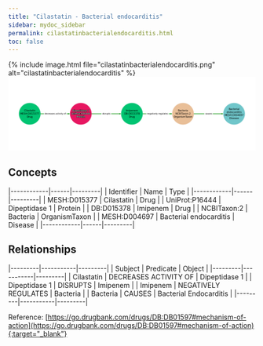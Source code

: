 ```yaml
---
title: "Cilastatin - Bacterial endocarditis"
sidebar: mydoc_sidebar
permalink: cilastatinbacterialendocarditis.html
toc: false 
---
```


{% include image.html file="cilastatinbacterialendocarditis.png" alt="cilastatinbacterialendocarditis" %}![Path Visualization](/images/cilastatinbacterialendocarditis.png)

## Concepts

|------------|------|---------|
| Identifier | Name | Type    |
|------------|------|---------|
| MESH:D015377 | Cilastatin | Drug |
| UniProt:P16444 | Dipeptidase 1 | Protein |
| DB:D015378 | Imipenem | Drug |
| NCBITaxon:2 | Bacteria | OrganismTaxon |
| MESH:D004697 | Bacterial endocarditis | Disease |
|------------|------|---------|

## Relationships

|---------|-----------|---------|
| Subject | Predicate | Object  |
|---------|-----------|---------|
| Cilastatin | DECREASES ACTIVITY OF | Dipeptidase 1 |
| Dipeptidase 1 | DISRUPTS | Imipenem |
| Imipenem | NEGATIVELY REGULATES | Bacteria |
| Bacteria | CAUSES | Bacterial Endocarditis |
|---------|-----------|---------|

Reference: [https://go.drugbank.com/drugs/DB:DB01597#mechanism-of-action](https://go.drugbank.com/drugs/DB:DB01597#mechanism-of-action){:target="_blank"}